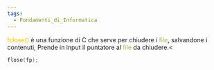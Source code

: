 ```yaml
---
tags:
  - Fondamenti_di_Informatica
---
```

<font color="#ffc000">fclose()</font> è una funzione di C che serve per chiudere i <font color="#9bbb59">file</font>, salvandone i contenuti,
Prende in input il puntatore al <font color="#9bbb59">file</font> da chiudere.<

```C
flose(fp);
```

